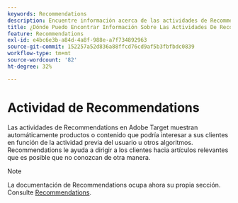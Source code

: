 ```yaml
---
keywords: Recommendations
description: Encuentre información acerca de las actividades de Recommendations en Adobe [!DNL Target] que muestran automáticamente productos o contenido que podría interesar a sus clientes en función de la actividad previa del usuario.
title: ¿Dónde Puedo Encontrar Información Sobre Las Actividades De Recommendations?
feature: Recommendations
exl-id: e4bc6e3b-a84d-4a8f-988e-a7f734892963
source-git-commit: 152257a52d836a88ffcd76cd9af5b3fbfbdc0839
workflow-type: tm+mt
source-wordcount: '82'
ht-degree: 32%

---
```


# Actividad de Recommendations

Las actividades de Recommendations en Adobe Target muestran automáticamente productos o contenido que podría interesar a sus clientes en función de la actividad previa del usuario u otros algoritmos. Recommendations le ayuda a dirigir a los clientes hacia artículos relevantes que es posible que no conozcan de otra manera.

>[!NOTE]
>
>La documentación de Recommendations ocupa ahora su propia sección. Consulte [Recommendations](/help/main/c-recommendations/recommendations.md#concept_7556C8A4543942F2A77B13A29339C0C0).
